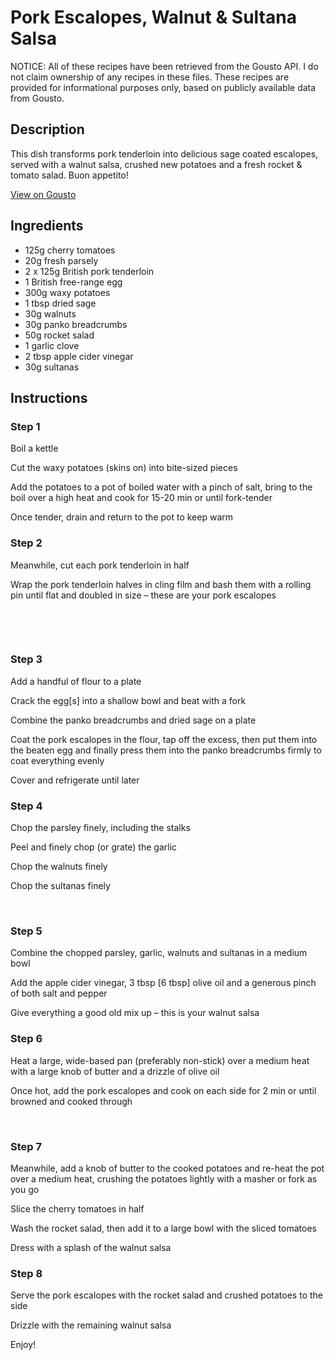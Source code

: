 # Pork Escalopes, Walnut & Sultana Salsa

NOTICE: All of these recipes have been retrieved from the Gousto API. I do not claim ownership of any recipes in these files. These recipes are provided for informational purposes only, based on publicly available data from Gousto.

## Description

This dish transforms pork tenderloin into delicious sage coated escalopes, served with a walnut salsa, crushed new potatoes and a fresh rocket & tomato salad. Buon appetito!

[View on Gousto](https://www.gousto.co.uk/recipes/cookbook/pork-escalopes-walnut-sultana-salsa)

## Ingredients

- 125g cherry tomatoes
- 20g fresh parsely
- 2 x 125g British pork tenderloin
- 1 British free-range egg
- 300g waxy potatoes 
- 1 tbsp dried sage
- 30g walnuts 
- 30g panko breadcrumbs 
- 50g rocket salad
- 1 garlic clove 
- 2 tbsp apple cider vinegar
- 30g sultanas

## Instructions


### Step 1

Boil a kettle


Cut the waxy&nbsp;potatoes (skins on) into bite-sized pieces&nbsp;


Add the potatoes to a pot of boiled water with a pinch of salt, bring to the boil over a high heat and cook for 15-20 min or until fork-tender


Once tender, drain and return to the pot to keep warm&nbsp;


### Step 2

Meanwhile, cut each pork tenderloin in half


Wrap the&nbsp;pork tenderloin&nbsp;halves in cling film and bash them with a rolling pin until flat and doubled in size &ndash; these are your pork escalopes&nbsp;


&nbsp;


&nbsp;


### Step 3

Add a handful of flour to a plate


Crack the egg<span class="text-danger">[s]</span> into a shallow bowl and beat with a fork


Combine the panko breadcrumbs and dried sage&nbsp;on a plate &nbsp;


Coat the pork escalopes in the flour, tap off the excess, then put them into the beaten egg and finally press them into the panko breadcrumbs firmly to coat everything evenly


Cover and refrigerate until later&nbsp;


### Step 4

Chop the parsley finely, including the stalks


Peel and finely chop (or grate) the garlic


Chop the walnuts finely


Chop the sultanas finely


&nbsp;


### Step 5

Combine the chopped parsley, garlic, walnuts&nbsp;and sultanas&nbsp;in a medium bowl&nbsp;


Add the apple&nbsp;cider vinegar, 3 tbsp<span class="text-danger"> [6 tbsp]</span> olive oil and a generous pinch of both salt and pepper


Give everything a good old mix up &ndash;&nbsp;this is your walnut salsa


### Step 6

Heat a large, wide-based pan (preferably non-stick) over a medium heat with a large knob of butter and a drizzle of olive oil


Once hot, add the pork escalopes and cook on each side for 2 min or until browned and cooked through


&nbsp;


### Step 7

Meanwhile, add a knob of butter to the cooked potatoes and re-heat the pot over a medium heat, crushing the potatoes lightly with a masher or fork as you go


Slice the cherry tomatoes in half


Wash the&nbsp;rocket&nbsp;salad, then add it to a large bowl with the&nbsp;sliced tomatoes


Dress with a splash of the walnut salsa&nbsp;

### Step 8

Serve the pork escalopes&nbsp;with&nbsp;the rocket salad and crushed potatoes to the side


Drizzle with the remaining walnut salsa


Enjoy!


